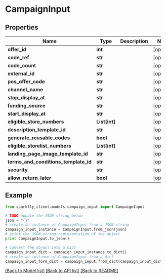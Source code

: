 # CampaignInput


## Properties
Name | Type | Description | Notes
------------ | ------------- | ------------- | -------------
**offer_id** | **int** |  | [optional] 
**code_ref** | **str** |  | [optional] 
**code_count** | **str** |  | [optional] 
**external_id** | **str** |  | [optional] 
**pos_offer_code** | **str** |  | [optional] 
**channel_name** | **str** |  | [optional] 
**stop_display_at** | **str** |  | [optional] 
**funding_source** | **str** |  | [optional] 
**start_display_at** | **str** |  | [optional] 
**eligible_store_numbers** | **List[int]** |  | [optional] 
**description_template_id** | **str** |  | [optional] 
**generate_reusable_codes** | **bool** |  | [optional] 
**eligible_storelist_numbers** | **List[int]** |  | [optional] 
**landing_page_image_template_id** | **str** |  | [optional] 
**terms_and_conditions_template_id** | **str** |  | [optional] 
**security** | **str** |  | [optional] 
**allow_return_later** | **bool** |  | [optional] 

## Example

```python
from sparkfly_client.models.campaign_input import CampaignInput

# TODO update the JSON string below
json = "{}"
# create an instance of CampaignInput from a JSON string
campaign_input_instance = CampaignInput.from_json(json)
# print the JSON string representation of the object
print CampaignInput.to_json()

# convert the object into a dict
campaign_input_dict = campaign_input_instance.to_dict()
# create an instance of CampaignInput from a dict
campaign_input_form_dict = campaign_input.from_dict(campaign_input_dict)
```
[[Back to Model list]](../README.md#documentation-for-models) [[Back to API list]](../README.md#documentation-for-api-endpoints) [[Back to README]](../README.md)


